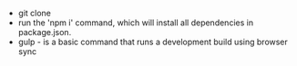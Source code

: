 - git clone <this repo>
- run the 'npm i' command, which will install all dependencies in package.json.
- gulp - is a basic command that runs a development build using browser sync